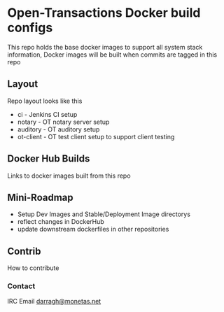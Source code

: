 # Open-Transactions Docker build configs

This repo holds the base docker images to support all system stack information, Docker images will be built when commits are tagged in this repo

## Layout
Repo layout looks like this
* ci - Jenkins CI setup
* notary - OT notary server setup
* auditory - OT auditory setup
* ot-client - OT test client setup to support client testing

## Docker Hub Builds
Links to docker images built from this repo

## Mini-Roadmap
* Setup Dev Images and Stable/Deployment Image directorys
* reflect changes in DockerHub
* update downstream dockerfiles in other repositories

## Contrib
How to contribute

### Contact
IRC 
Email darragh@monetas.net